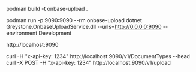 
podman build -t onbase-upload .

podman run -p 9090:9090 --rm onbase-upload dotnet Greystone.OnbaseUploadService.dll --urls=http://0.0.0.0:9090 --environment Development

http://localhost:9090


curl -H "x-api-key: 1234" http://localhost:9090/v1/DocumentTypes  --head
curl -X POST -H "x-api-key: 1234" http://localhost:9090/v1/upload